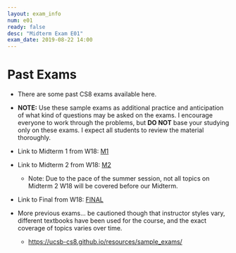 ```yaml
---
layout: exam_info
num: e01
ready: false
desc: "Midterm Exam E01"
exam_date: 2019-08-22 14:00
---
```


# Past Exams

* There are some past CS8 exams available here.
* <strong>NOTE:</strong> Use these sample exams as additional practice and anticipation of what kind of questions may be asked on the exams. I encourage everyone to work through the problems, but <b>DO NOT</b> base your studying only on these exams. I expect all students to review the material thoroughly.

* Link to Midterm 1 from W18: [M1](https://sites.cs.ucsb.edu/~richert/cs8/exams/W18_M1.pdf)
* Link to Midterm 2 from W18: [M2](https://sites.cs.ucsb.edu/~richert/cs8/exams/W18_M2.pdf)
    * Note: Due to the pace of the summer session, not all topics on Midterm 2 W18 will be covered before our Midterm.
* Link to Final from W18: [FINAL](https://sites.cs.ucsb.edu/~richert/cs8/exams/W18_FINAL.pdf)

* More previous exams... be cautioned though that instructor styles vary, different textbooks have been used for the course, and the exact coverage of topics varies over time.
    * <https://ucsb-cs8.github.io/resources/sample_exams/>
